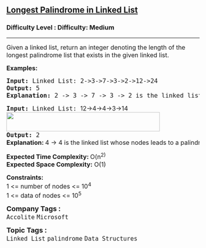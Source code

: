 <h2><a href="https://www.geeksforgeeks.org/problems/length-of-longest-palindrome-in-linked-list/1?page=1&category=Linked%20List&difficulty=Medium&status=unsolved,attempted&sortBy=accuracy">Longest Palindrome in Linked List</a></h2><h3>Difficulty Level : Difficulty: Medium</h3><hr><div class="problems_problem_content__Xm_eO"><p><span style="font-size: 12pt;">Given a linked list, return an integer denoting the length of the longest palindrome list that exists in the given linked list.</span></p>
<p><span style="font-size: 12pt;"><strong>Examples:</strong></span></p>
<pre><span style="font-size: 12pt;"><strong>Input:&nbsp;</strong>Linked List: 2-&gt;3-&gt;7-&gt;3-&gt;2-&gt;12-&gt;24</span><br><span style="font-size: 12pt;"><strong>Output:</strong> 5</span><br><span style="font-size: 12pt;"><strong>Explanation: </strong>2 -&gt; 3 -&gt; 7 -&gt; 3 -&gt; 2 is the linked list whose nodes leads to a palindrome.</span></pre>
<pre><span style="font-size: 12pt;"><strong>Input:&nbsp;</strong>Linked List: <span style="font-family: -apple-system, BlinkMacSystemFont, 'Segoe UI', Roboto, Oxygen, Ubuntu, Cantarell, 'Open Sans', 'Helvetica Neue', sans-serif; white-space: normal;">12-&gt;4-&gt;4-&gt;3-&gt;14<br></span><img src="https://media.geeksforgeeks.org/img-practice/prod/addEditProblem/700461/Web/Other/blobid1_1722778355.png" width="400" height="50"></span><br><span style="font-size: 12pt;"><strong>Output:</strong> 2<br></span><strong style="font-size: 12pt; font-family: -apple-system, BlinkMacSystemFont, 'Segoe UI', Roboto, Oxygen, Ubuntu, Cantarell, 'Open Sans', 'Helvetica Neue', sans-serif;">Explanation: </strong><span style="font-size: 12pt; font-family: -apple-system, BlinkMacSystemFont, 'Segoe UI', Roboto, Oxygen, Ubuntu, Cantarell, 'Open Sans', 'Helvetica Neue', sans-serif;">4 -&gt; 4 is the linked list whose nodes leads to a palindrome with length 2.</span></pre>
<p><span style="font-size: 12pt;"><strong>Expected Time Complexity: </strong>O(n<sup>2)</sup><strong><br>Expected Space Complexity:</strong> O(1)</span></p>
<p><span style="font-size: 12pt;"><strong>Constraints:</strong><br>1 &lt;= number of nodes &lt;= 10<sup>4<br></sup>1 &lt;= data of nodes &lt;= 10<sup>5</sup><sup><br></sup></span></p></div><p><span style=font-size:18px><strong>Company Tags : </strong><br><code>Accolite</code>&nbsp;<code>Microsoft</code>&nbsp;<br><p><span style=font-size:18px><strong>Topic Tags : </strong><br><code>Linked List</code>&nbsp;<code>palindrome</code>&nbsp;<code>Data Structures</code>&nbsp;